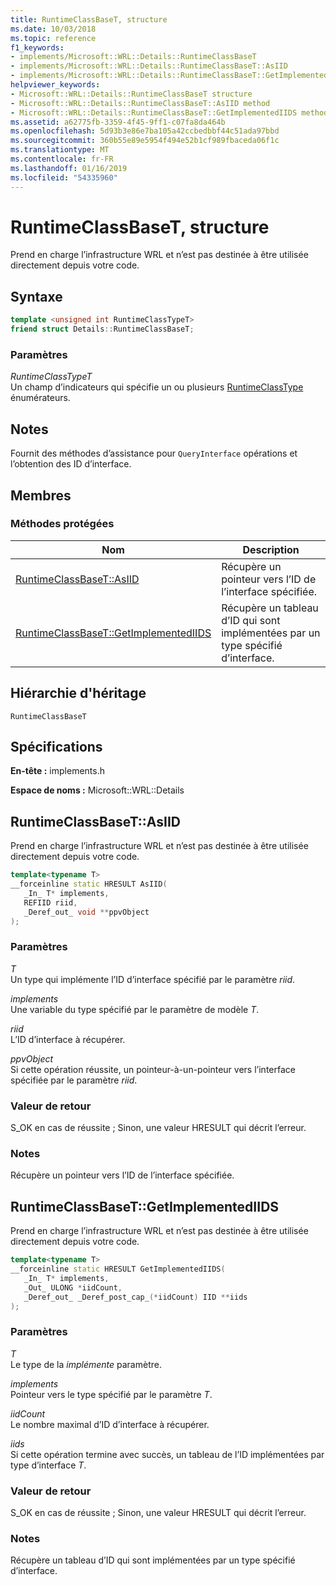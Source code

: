 ```yaml
---
title: RuntimeClassBaseT, structure
ms.date: 10/03/2018
ms.topic: reference
f1_keywords:
- implements/Microsoft::WRL::Details::RuntimeClassBaseT
- implements/Microsoft::WRL::Details::RuntimeClassBaseT::AsIID
- implements/Microsoft::WRL::Details::RuntimeClassBaseT::GetImplementedIIDS
helpviewer_keywords:
- Microsoft::WRL::Details::RuntimeClassBaseT structure
- Microsoft::WRL::Details::RuntimeClassBaseT::AsIID method
- Microsoft::WRL::Details::RuntimeClassBaseT::GetImplementedIIDS method
ms.assetid: a62775fb-3359-4f45-9ff1-c07fa8da464b
ms.openlocfilehash: 5d93b3e86e7ba105a42ccbedbbf44c51ada97bbd
ms.sourcegitcommit: 360b55e89e5954f494e52b1cf989fbaceda06f1c
ms.translationtype: MT
ms.contentlocale: fr-FR
ms.lasthandoff: 01/16/2019
ms.locfileid: "54335960"
---
```

# <a name="runtimeclassbaset-structure"></a>RuntimeClassBaseT, structure

Prend en charge l’infrastructure WRL et n’est pas destinée à être utilisée directement depuis votre code.

## <a name="syntax"></a>Syntaxe

```cpp
template <unsigned int RuntimeClassTypeT>
friend struct Details::RuntimeClassBaseT;
```

### <a name="parameters"></a>Paramètres

*RuntimeClassTypeT*<br/>
Un champ d’indicateurs qui spécifie un ou plusieurs [RuntimeClassType](runtimeclasstype-enumeration.md) énumérateurs.

## <a name="remarks"></a>Notes

Fournit des méthodes d’assistance pour `QueryInterface` opérations et l’obtention des ID d’interface.

## <a name="members"></a>Membres

### <a name="protected-methods"></a>Méthodes protégées

Nom                                                         | Description
------------------------------------------------------------ | -----------------------------------------------------------------------------
[RuntimeClassBaseT::AsIID](#asiid)                           | Récupère un pointeur vers l’ID de l’interface spécifiée.
[RuntimeClassBaseT::GetImplementedIIDS](#getimplementediids) | Récupère un tableau d’ID qui sont implémentées par un type spécifié d’interface.

## <a name="inheritance-hierarchy"></a>Hiérarchie d'héritage

`RuntimeClassBaseT`

## <a name="requirements"></a>Spécifications

**En-tête :** implements.h

**Espace de noms :** Microsoft::WRL::Details

## <a name="asiid"></a>RuntimeClassBaseT::AsIID

Prend en charge l’infrastructure WRL et n’est pas destinée à être utilisée directement depuis votre code.

```cpp
template<typename T>
__forceinline static HRESULT AsIID(
   _In_ T* implements,
   REFIID riid,
   _Deref_out_ void **ppvObject
);
```

### <a name="parameters"></a>Paramètres

*T*<br/>
Un type qui implémente l’ID d’interface spécifié par le paramètre *riid*.

*implements*<br/>
Une variable du type spécifié par le paramètre de modèle *T*.

*riid*<br/>
L’ID d’interface à récupérer.

*ppvObject*<br/>
Si cette opération réussite, un pointeur-à-un-pointeur vers l’interface spécifiée par le paramètre *riid*.

### <a name="return-value"></a>Valeur de retour

S_OK en cas de réussite ; Sinon, une valeur HRESULT qui décrit l’erreur.

### <a name="remarks"></a>Notes

Récupère un pointeur vers l’ID de l’interface spécifiée.

## <a name="getimplementediids"></a>RuntimeClassBaseT::GetImplementedIIDS

Prend en charge l’infrastructure WRL et n’est pas destinée à être utilisée directement depuis votre code.

```cpp
template<typename T>
__forceinline static HRESULT GetImplementedIIDS(
   _In_ T* implements,
   _Out_ ULONG *iidCount,
   _Deref_out_ _Deref_post_cap_(*iidCount) IID **iids
);
```

### <a name="parameters"></a>Paramètres

*T*<br/>
Le type de la *implémente* paramètre.

*implements*<br/>
Pointeur vers le type spécifié par le paramètre *T*.

*iidCount*<br/>
Le nombre maximal d’ID d’interface à récupérer.

*iids*<br/>
Si cette opération termine avec succès, un tableau de l’ID implémentées par type d’interface *T*.

### <a name="return-value"></a>Valeur de retour

S_OK en cas de réussite ; Sinon, une valeur HRESULT qui décrit l’erreur.

### <a name="remarks"></a>Notes

Récupère un tableau d’ID qui sont implémentées par un type spécifié d’interface.
